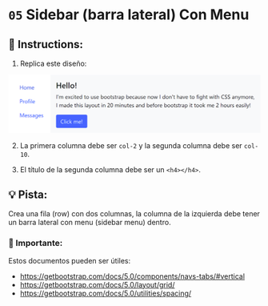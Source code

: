 # `05` Sidebar (barra lateral) Con Menu

## 📝 Instructions:

1. Replica este diseño:

![Example Image](../../.learn/assets/05-sidebar-with-menu-result.png?raw=true)

2. La primera columna debe ser `col-2` y la segunda columna debe ser `col-10`.

3. El título de la segunda columna debe ser un `<h4></h4>`.

## 💡 Pista:

Crea una fila (row) con dos columnas, la columna de la izquierda debe tener un barra lateral con menu (sidebar menu) dentro.


 
### :mag_right: Importante:

Estos documentos pueden ser útiles:

- https://getbootstrap.com/docs/5.0/components/navs-tabs/#vertical
- https://getbootstrap.com/docs/5.0/layout/grid/
- https://getbootstrap.com/docs/5.0/utilities/spacing/
